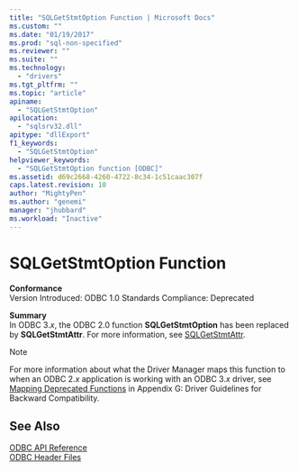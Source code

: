 ```yaml
---
title: "SQLGetStmtOption Function | Microsoft Docs"
ms.custom: ""
ms.date: "01/19/2017"
ms.prod: "sql-non-specified"
ms.reviewer: ""
ms.suite: ""
ms.technology: 
  - "drivers"
ms.tgt_pltfrm: ""
ms.topic: "article"
apiname: 
  - "SQLGetStmtOption"
apilocation: 
  - "sqlsrv32.dll"
apitype: "dllExport"
f1_keywords: 
  - "SQLGetStmtOption"
helpviewer_keywords: 
  - "SQLGetStmtOption function [ODBC]"
ms.assetid: d69c2668-4260-4722-8c34-1c51caac307f
caps.latest.revision: 10
author: "MightyPen"
ms.author: "genemi"
manager: "jhubbard"
ms.workload: "Inactive"
---
```

# SQLGetStmtOption Function
**Conformance**  
 Version Introduced: ODBC 1.0 Standards Compliance: Deprecated  
  
 **Summary**  
 In ODBC 3.*x*, the ODBC 2.0 function **SQLGetStmtOption** has been replaced by **SQLGetStmtAttr**. For more information, see [SQLGetStmtAttr](../../../odbc/reference/syntax/sqlgetstmtattr-function.md).  
  
> [!NOTE]  
>  For more information about what the Driver Manager maps this function to when an ODBC 2.*x* application is working with an ODBC 3.*x* driver, see [Mapping Deprecated Functions](../../../odbc/reference/appendixes/mapping-deprecated-functions.md) in Appendix G: Driver Guidelines for Backward Compatibility.  
  
## See Also  
 [ODBC API Reference](../../../odbc/reference/syntax/odbc-api-reference.md)   
 [ODBC Header Files](../../../odbc/reference/install/odbc-header-files.md)
